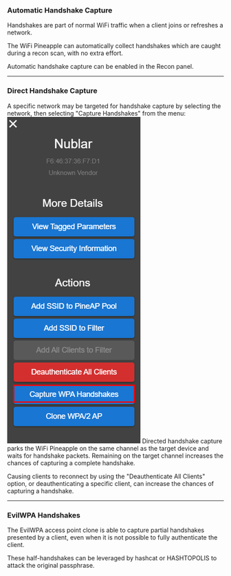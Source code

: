 ### Automatic Handshake Capture

Handshakes are part of normal WiFi traffic when a client joins or refreshes a network.

The WiFi Pineapple can automatically collect handshakes which are caught during a recon scan, with no extra effort.

Automatic handshake capture can be enabled in the Recon panel.

---
### Direct Handshake Capture

A specific network may be targeted for handshake capture by selecting the network, then selecting "Capture Handshakes" from the menu:![](Resources/capturewpa.png)
Directed handshake capture parks the WiFi Pineapple on the same channel as the target device and waits for handshake packets. Remaining on the target channel increases the chances of capturing a complete handshake.

Causing clients to reconnect by using the "Deauthenticate All Clients" option, or deauthenticating a specific client, can increase the chances of capturing a handshake.

---
### EvilWPA Handshakes

The EvilWPA access point clone is able to capture partial handshakes presented by a client, even when it is not possible to fully authenticate the client.

These half-handshakes can be leveraged by hashcat or HASHTOPOLIS to attack the original passphrase.